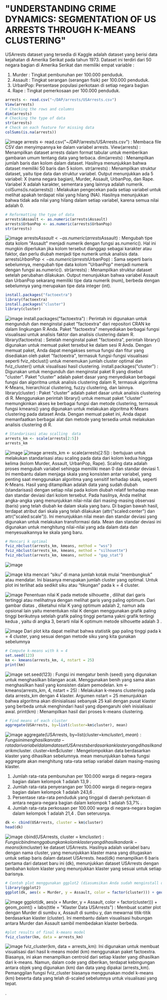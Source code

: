# "UNDERSTANDING CRIME DYNAMICS: SEGMENTATION OF US ARRESTS THROUGH K-MEANS CLUSTERING"

USArrests dataset yang tersedia di Kaggle adalah dataset yang berisi data kejahatan di Amerika Serikat pada tahun 1973. Dataset ini terdiri dari 50 negara bagian di Amerika Serikat dan memiliki empat variable :
1. Murder  : Tingkat pembunuhan per 100.000 penduduk.
2. Assault : Tingkat serangan (serangan fisik) per 100.000 penduduk.
3. UrbanPop: Persentase populasi perkotaan di setiap negara bagian
4. Rape    : Tingkat pemerkosaan per 100.000 penduduk.
   

 ```R
arrests <- read.csv("~/DAP/arrests/USArrests.csv")
View(arrests)
# Checking the rows and columns
dim(arrests)
# Checking the type of data
str(arrests)
# Check on each feature for missing data
colSums(is.na(arrests))
```
![image](https://github.com/mujoji/Projek-DAP-Muzakki-Naia/assets/147910315/ad807db4-8541-44ba-81a1-fc3267888853)
arrests <- read.csv("~/DAP/arrests/USArrests.csv") : Membaca file CSV dan menyimpannya ke dalam variabel arrests.
View(arrests) : Menampilkan dataset arrests dalam format tabular untuk memberikan gambaran umum tentang data yang terbaca.
dim(arrests) : Menampilkan jumlah baris dan kolom dalam dataset. Hasilnya menunjukkan bahwa dataset memiliki 50 baris dan 5 kolom.
str(arrests) : Menampilkan struktur dataset, yaitu tipe data dan struktur variabel. Output menunjukkan ada 5 variabel: X (nama negara bagian), Murder, Assault, UrbanPop, dan Rape. Variabel X adalah karakter, sementara yang lainnya adalah numerik.
colSums(is.na(arrests)) : Melakukan pengecekan pada setiap variabel untuk melihat apakah terdapat nilai yang hilang (NA). Hasilnya menunjukkan bahwa tidak ada nilai yang hilang dalam setiap variabel, karena semua nilai adalah 0.


```R
# Reformatting the type of data
arrests$Assault <- as.numeric(arrests$Assault)
arrests$UrbanPop <- as.numeric(arrests$UrbanPop)
str(arrests)
```
![image](https://github.com/mujoji/Projek-DAP-Muzakki-Naia/assets/147910315/2bc7db3b-dc8f-4f99-8069-6b31d145fc47)
arrests$Assault <- as.numeric(arrests$Assault) : Mengubah tipe data kolom "Assault" menjadi numerik dengan fungsi as.numeric(). Hal ini mungkin diperlukan jika kolom tersebut dianggap sebagai karakter atau faktor, dan perlu diubah menjadi tipe numerik untuk analisis data.
arrests$UrbanPop <- as.numeric(arrests$UrbanPop) : Sama seperti baris sebelumnya, mengubah tipe data kolom "UrbanPop" menjadi numerik dengan fungsi as.numeric().
str(arrests) : Menampilkan struktur dataset setelah perubahan dilakukan. Output menunjukkan bahwa variabel Assault dan UrbanPop sekarang memiliki tipe data numerik (num), berbeda dengan sebelumnya yang merupakan tipe data integer (int).


 ```R
install.packages("factoextra")
library(factoextra)
install.packages("cluster")
library(cluster)
```
![image](https://github.com/mujoji/Projek-DAP-Muzakki-Naia/assets/147910315/3ef06f3f-efac-4fe1-a261-2650f4e04f18)
install.packages("factoextra") : Perintah ini digunakan untuk mengunduh dan menginstal paket "factoextra" dari repositori CRAN ke dalam lingkungan R Anda. Paket "factoextra" menyediakan berbagai fungsi visualisasi untuk analisis faktor dan analisis clustering dalam R.
library(factoextra) : Setelah menginstal paket "factoextra", perintah library() digunakan untuk memuat paket tersebut ke dalam sesi R Anda. Dengan memuat paket, Anda dapat mengakses semua fungsi dan fitur yang disediakan oleh paket "factoextra", termasuk fungsi-fungsi visualisasi seperti fviz_nbclust() untuk menemukan jumlah cluster optimal dan fviz_cluster() untuk visualisasi hasil clustering.
install.packages("cluster") : Digunakan untuk mengunduh dan menginstal paket R yang disebut "cluster". Paket "cluster" adalah paket dasar yang menyediakan berbagai fungsi dan algoritma untuk analisis clustering dalam R, termasuk algoritma K-Means, hierarchical clustering, fuzzy clustering, dan lainnya.
library(cluster) : Paket "cluster" adalah paket dasar untuk analisis clustering di R. Menggunakan perintah library() untuk memuat paket "cluster" memungkinkan akses ke berbagai fungsi dan metode clustering, termasuk fungsi kmeans() yang digunakan untuk melakukan algoritma K-Means clustering pada dataset Anda. Dengan memuat paket ini, Anda dapat memanfaatkan berbagai alat dan metode yang tersedia untuk melakukan analisis clustering di R.


```R
# Standarisasi atau scalling  data
arrests_km <- scale(arrests[2:5])       
arrests_km
```
![image](https://github.com/mujoji/Projek-DAP-Muzakki-Naia/assets/147910315/d1e332d5-2ed9-4e04-8f12-70f2519cfca4)
![image](https://github.com/mujoji/Projek-DAP-Muzakki-Naia/assets/147910315/3147ea0a-169c-41ab-b21b-2c1d884b260c)
arrests_km <- scale(arrests[2:5]) : bertujuan untuk melakukan standarisasi atau scaling pada data dari kolom kedua hingga kelima (kolom Murder, Assault, UrbanPop, Rape). Scaling data adalah proses mengubah variabel sehingga memiliki mean 0 dan standar deviasi 1. Ini membantu dalam menjaga skala yang konsisten antar variabel, yang penting saat menggunakan algoritma yang sensitif terhadap skala, seperti K-Means.
Hasil yang ditampilkan adalah data yang sudah diubah (standarisasi) dengan setiap nilai pada kolom diubah relatif terhadap mean dan standar deviasi dari kolom tersebut. Pada hasilnya, Anda melihat angka-angka yang menunjukkan nilai-nilai dari masing-masing observasi (baris) yang telah diubah ke dalam skala yang baru.
Di bagian bawah hasil, terdapat atribut dari skala yang telah dilakukan (attr("scaled:center") dan attr("scaled:scale")). Ini menunjukkan nilai mean dan standar deviasi yang digunakan untuk melakukan transformasi data. Mean dan standar deviasi ini digunakan untuk menghitung nilai-nilai yang ada dalam data dan menyesuaikannya ke skala yang baru.


 ```R
# Mencari k optimal
fviz_nbclust(arrests_km, kmeans, method = "wss")
fviz_nbclust(arrests_km, kmeans, method = "silhouette")
fviz_nbclust(arrests_km, kmeans, method = "gap_stat")
```
![image](https://github.com/mujoji/Projek-DAP-Muzakki-Naia/assets/147910315/1d37e2ba-70ac-40c5-b06b-912c41a8c5b1)

![image](https://github.com/mujoji/Projek-DAP-Muzakki-Naia/assets/147910315/e6221a4a-2939-4ab1-962b-b1b9b155c765)
kita mencari “siku” di mana jumlah kotak mulai “membungkuk” atau mendatar. Ini biasanya merupakan jumlah cluster yang optimal. Untuk plot ini terlihat ada sedikit siku atau “tikungan” pada k = 4 cluster.

![image](https://github.com/mujoji/Projek-DAP-Muzakki-Naia/assets/147910315/242b8cab-7e63-462b-be5e-0812a4618d76)
Penentuan nilai K pada metode silhouette , dilihat dari garis tertinggi atau melihatnya dengan melihat garis yang paling optimum. Dari gambar diatas , diketahui nilai K yang optimum adalah 2, namun ada opsional lain yaitu menentukan nilai K dengan menggunakan grafik paling tinggi berikutnya setelah grafik paling tinggi pertama yakni grafik tertingi kedua , yaitu di angka 3, berarti nilai K optimum metode silhouette adalah 3 . 

![image](https://github.com/mujoji/Projek-DAP-Muzakki-Naia/assets/147910315/950e1ace-0a4d-4b52-b3a7-5feff4dfd74b)
Dari plot kita dapat melihat bahwa statistik gap paling tinggi pada k = 4 cluster, yang sesuai dengan metode siku yang kita gunakan sebelumnya


```R
# Compute k-means with k = 4
set.seed(123)
km <- kmeans(arrests_km, 4, nstart = 25)
print(km)
```
![image](https://github.com/mujoji/Projek-DAP-Muzakki-Naia/assets/147910315/26a5d928-1fbb-4b10-a70e-e9b1873d4a05)
set.seed(123) : Fungsi ini mengatur benih (seed) yang digunakan untuk menghasilkan bilangan acak. Menggunakan benih yang sama akan menghasilkan hasil yang konsisten dalam pemodelan.
km <- kmeans(arrests_km, 4, nstart = 25) : Melakukan k-means clustering pada data arrests_km dengan 4 klaster. Argumen nstart = 25 menunjukkan bahwa algoritma akan diinisialisasi sebanyak 25 kali dengan pusat klaster yang berbeda untuk menghindari hasil yang dipengaruhi oleh inisialisasi awal.
print(km) : Menampilkan hasil dari proses k-means clustering.


```R
# Find means of each cluster
aggregate(USArrests, by=list(cluster=km$cluster), mean)
```
![image](https://github.com/mujoji/Projek-DAP-Muzakki-Naia/assets/147910315/a4f406a7-9123-4a17-bae2-0859b61f1fdf)
aggregate(USArrests, by=list(cluster=km$cluster), mean) : Fungsi ini menghasilkan rata-rata dari variabel dalam dataset USArrests berdasarkan klaster yang dihasilkan dari km$cluster.
cluster=km$cluster : Mengelompokkan data berdasarkan klaster yang dihasilkan sebelumnya.
mean menunjukkan bahwa fungsi aggregate akan menghitung rata-rata setiap variabel dalam masing-masing klaster.
1. Jumlah rata-rata pembunuhan per 100.000 warga di negara-negara bagian dalam kelompok 1 adalah 13,9 .
2. Jumlah rata-rata penyerangan per 100.000 warga di negara-negara bagian dalam kelompok 1 adalah 243,6 .
3. Persentase rata-rata penduduk yang tinggal di daerah perkotaan di antara negara-negara bagian dalam kelompok 1 adalah 53,7% .
4. Jumlah rata-rata perkosaan per 100.000 warga di negara-negara bagian dalam kelompok 1 adalah 21,4 .
   Dan seterusnya.


```R
dk <- cbind(USArrests, cluster = km$cluster)
head(dk)
```
![image](https://github.com/mujoji/Projek-DAP-Muzakki-Naia/assets/147910315/f187cf6b-972e-47f7-85ea-f68303d810f8)
cbind(USArrests, cluster = km$cluster) : Fungsi cbind menggabungkan kolom klaster yang dihasilkan dari k-means (km$cluster) ke dataset USArrests.
Hasilnya adalah variabel baru dengan nama cluster, yang menunjukkan klaster mana yang ditugaskan untuk setiap baris dalam dataset USArrests. head(dk) menampilkan 6 baris pertama dari dataset baru ini (dk), menunjukkan dataset USArrests dengan tambahan kolom klaster yang menunjukkan klaster yang sesuai untuk setiap barisnya.


```R
# Contoh plot menggunakan ggplot2 (diasumsikan Anda sudah menginstall dan memuat paket ggplot2)
library(ggplot2)
ggplot(dk, aes(x = Murder, y = Assault, color = factor(cluster))) + geom_point() + labs(title = "Klaster Data USArrests")
```
![image](https://github.com/mujoji/Projek-DAP-Muzakki-Naia/assets/147910315/8c42a42b-d313-4f03-964b-72ac82a4b6a3)
ggplot(dk, aes(x = Murder, y = Assault, color = factor(cluster))) + geom_point() + labs(title = "Klaster Data USArrests") : Membuat scatter plot dengan Murder di sumbu x, Assault di sumbu y, dan mewarnai titik-titik berdasarkan klaster (cluster). Ini membantu dalam visualisasi hubungan antara Murder dan Assault sambil membedakan klaster berbeda.


```R
#plot results of final k-means model
fviz_cluster(km, data = arrests_km)
```
![image](https://github.com/mujoji/Projek-DAP-Muzakki-Naia/assets/147910315/9c952f23-8c34-42bb-ac06-aa2ba5561fbb)
fviz_cluster(km, data = arrests_km): Ini digunakan untuk membuat visualisasi dari hasil k-means model (km) menggunakan paket factoextra. Biasanya, ini akan menampilkan centroid dari setiap klaster yang dihasilkan dari k-means. Namun, dalam code yang diberikan, terdapat kebingungan antara objek yang digunakan (km) dan data yang dipakai (arrests_km). Pemanggilan fungsi fviz_cluster biasanya menggunakan model k-means (km) beserta data yang telah di-scaled sebelumnya untuk visualisasi yang tepat.






 . 
 

